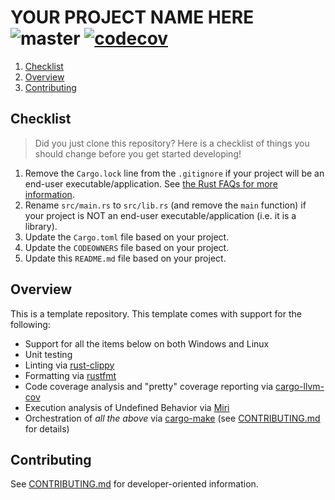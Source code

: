 # YOUR PROJECT NAME HERE ![master](https://github.com/cooperwalbrun/rust-template/workflows/master/badge.svg) [![codecov](https://codecov.io/gh/cooperwalbrun/rust-template/branch/master/graph/badge.svg?token=SFH1NL79H4)](https://codecov.io/gh/cooperwalbrun/rust-template)

1. [Checklist](#checklist)
2. [Overview](#overview)
3. [Contributing](#contributing)

## Checklist

>Did you just clone this repository? Here is a checklist of things you should change before you get
>started developing!

1. Remove the `Cargo.lock` line from the `.gitignore` if your project will be an end-user
   executable/application. See
   [the Rust FAQs for more information](https://doc.rust-lang.org/cargo/faq.html#why-do-binaries-have-cargolock-in-version-control-but-not-libraries).
2. Rename `src/main.rs` to `src/lib.rs` (and remove the `main` function) if your project is NOT an
   end-user executable/application (i.e. it is a library).
3. Update the `Cargo.toml` file based on your project.
4. Update the `CODEOWNERS` file based on your project.
5. Update this `README.md` file based on your project.

## Overview

This is a template repository. This template comes with support for the following:

* Support for all the items below on both Windows and Linux
* Unit testing
* Linting via [rust-clippy](https://github.com/rust-lang/rust-clippy)
* Formatting via [rustfmt](https://github.com/rust-lang/rustfmt)
* Code coverage analysis and "pretty" coverage reporting via [cargo-llvm-cov](https://github.com/taiki-e/cargo-llvm-cov)
* Execution analysis of Undefined Behavior via [Miri](https://github.com/rust-lang/miri)
* Orchestration of *all the above* via [cargo-make](https://github.com/sagiegurari/cargo-make)
(see [CONTRIBUTING.md](CONTRIBUTING.md) for details)

## Contributing

See [CONTRIBUTING.md](CONTRIBUTING.md) for developer-oriented information.
